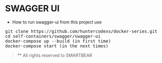 # SWAGGER UI

- How to run swagger-ui from this project use

<pre>
git clone https://github.com/huntercodexs/docker-series.git .
cd self-containers/swagger/swagger-ui
docker-compose up --build (in first time)
docker-compose start (in the next times)
</pre>

> ** All rights reserved to SMARTBEAR
